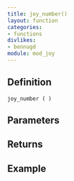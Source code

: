 ```yaml
---
title: joy_number()
layout: function
categories:
- functions
divlikes:
- bennugd
module: mod_joy
---
```


## Definition

    joy_number ( )

## Parameters

## Returns

## Example
